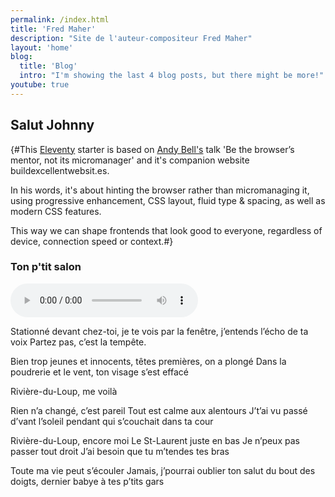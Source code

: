 ```yaml
---
permalink: /index.html
title: 'Fred Maher'
description: "Site de l'auteur-compositeur Fred Maher"
layout: 'home'
blog:
  title: 'Blog'
  intro: "I'm showing the last 4 blog posts, but there might be more!"
youtube: true
---
```


## Salut Johnny

{#This [Eleventy](https://www.11ty.dev/) starter is based on [Andy Bell's](https://mastodon.social/@andy@bell.bz) talk 'Be the browser’s mentor, not its micromanager' and it's companion website buildexcellentwebsit.es.

In his words, it's about hinting the browser rather than micromanaging it, using progressive enhancement, CSS layout, fluid type & spacing, as well as modern CSS features.

This way we can shape frontends that look good to everyone, regardless of device, connection speed or context.#}

### Ton p'tit salon 
<audio controls=""><source src="https://fred-eleventy-excellent.netlify.app/src/assets/mp3/riviere-du-loup.ogg" type="audio/ogg"><source src="https://fred-eleventy-excellent.netlify.app/src/assets/mp3/riviere-du-loup.mp3" type="audio/mpeg">Your browser does not support the audio element.</audio>

Stationné devant chez-toi, 
je te vois par la fenêtre,
j’entends l’écho de ta voix 
Partez pas, c’est la tempête.


Bien trop jeunes et innocents,
têtes premières, on a plongé
Dans la poudrerie et le vent,
ton visage s’est effacé


Rivière-du-Loup,
me voilà


Rien n’a changé, c’est pareil
Tout est calme aux alentours
J’t’ai vu passé d’vant l’soleil
pendant qui s’couchait dans ta cour


Rivière-du-Loup, encore moi
Le St-Laurent juste en bas
Je n’peux pas passer tout droit
J’ai besoin que tu m’tendes tes bras


Toute ma vie peut s’écouler
Jamais, j’pourrai oublier
ton salut du bout des doigts,
dernier babye à tes p’tits gars


